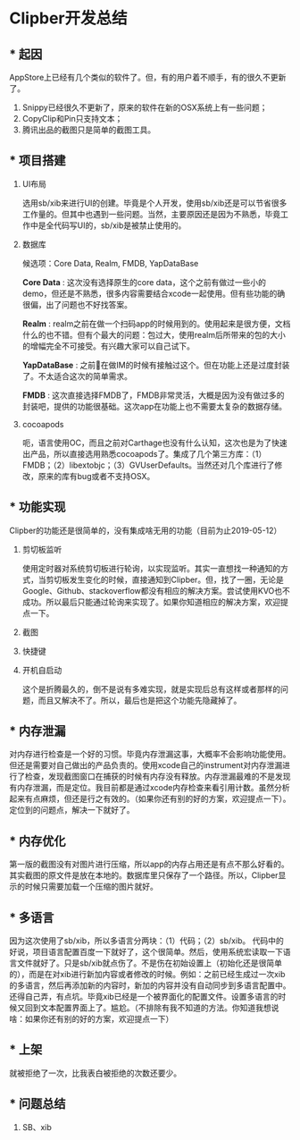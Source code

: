 # Clipber开发总结

## * 起因

AppStore上已经有几个类似的软件了。但，有的用户着不顺手，有的很久不更新了。

1. Snippy已经很久不更新了，原来的软件在新的OSX系统上有一些问题；
2. CopyClip和Pin只支持文本；
3. 腾讯出品的截图只是简单的截图工具。

## * 项目搭建

1. UI布局

    选用sb/xib来进行UI的创建。毕竟是个人开发，使用sb/xib还是可以节省很多工作量的。但其中也遇到一些问题。当然，主要原因还是因为不熟悉，毕竟工作中是全代码写UI的，sb/xib是被禁止使用的。

2. 数据库

    候选项：Core Data, Realm, FMDB, YapDataBase

    **Core Data** : 这次没有选择原生的core data，这个之前有做过一些小的demo，但还是不熟悉，很多内容需要结合xcode一起使用。但有些功能的确很偏，出了问题也不好找答案。

    **Realm** : realm之前在做一个扫码app的时候用到的。使用起来是很方便，文档什么的也不错。但有个最大的问题：包过大，使用realm后所带来的包的大小的增幅完全不可接受。有兴趣大家可以自己试下。

    **YapDataBase** : 之前在做IM的时候有接触过这个。但在功能上还是过度封装了。不太适合这次的简单需求。

    **FMDB** : 这次直接选择FMDB了，FMDB非常灵活，大概是因为没有做过多的封装吧，提供的功能很基础。这次app在功能上也不需要太复杂的数据存储。

3. cocoapods

    呃，语言使用OC，而且之前对Carthage也没有什么认知，这次也是为了快速出产品，所以直接选用熟悉cocoapods了。集成了几个第三方库：（1）FMDB；（2）libextobjc；（3）GVUserDefaults。当然还对几个库进行了修改，原来的库有bug或者不支持OSX。

## * 功能实现

Clipber的功能还是很简单的，没有集成啥无用的功能（目前为止2019-05-12）

1. 剪切板监听

    使用定时器对系统剪切板进行轮询，以实现监听。其实一直想找一种通知的方式，当剪切板发生变化的时候，直接通知到Clipber。但，找了一圈，无论是Google、Github、stackoverflow都没有相应的解决方案。尝试使用KVO也不成功。所以最后只能通过轮询来实现了。如果你知道相应的解决方案，欢迎提点一下。

2. 截图



3. 快捷键



4. 开机自启动

    这个是折腾最久的，倒不是说有多难实现，就是实现后总有这样或者那样的问题，而且又解决不了。所以，最后也是把这个功能先隐藏掉了。

## * 内存泄漏

对内存进行检查是一个好的习惯。毕竟内存泄漏这事，大概率不会影响功能使用。但还是需要对自己做出的产品负责的。使用xcode自己的instrument对内存泄漏进行了检查，发现截图窗口在捕获的时候有内存没有释放。内存泄漏最难的不是发现有内存泄漏，而是定位。我目前都是通过xcode内存检查来看引用计数。虽然分析起来有点麻烦，但还是行之有效的。（如果你还有别的好的方案，欢迎提点一下）。定位到的问题点，解决一下就好了。

## * 内存优化

第一版的截图没有对图片进行压缩，所以app的内存占用还是有点不那么好看的。其实截图的原文件是放在本地的。数据库里只保存了一个路径。所以，Clipber显示的时候只需要加载一个压缩的图片就好。

## * 多语言

因为这次使用了sb/xib，所以多语言分两块：（1）代码；（2）sb/xib。
代码中的好说，项目语言配置百度一下就好了，这个很简单。然后，使用系统宏读取一下语言文件就好了。只是sb/xib就点伤了。不是伤在初始设置上（初始化还是很简单的），而是在对xib进行新加内容或者修改的时候。例如：之前已经生成过一次xib的多语言，然后再添加新的内容时，新加的内容并没有自动同步到多语言配置中。还得自己弄，有点坑。毕竟xib已经是一个被界面化的配置文件。设置多语言的时候又回到文本配置界面上了。尴尬。（不排除有我不知道的方法。你知道我想说啥：如果你还有别的好的方案，欢迎提点一下）

## * 上架

就被拒绝了一次，比我表白被拒绝的次数还要少。

## * 问题总结

1. SB、xib
